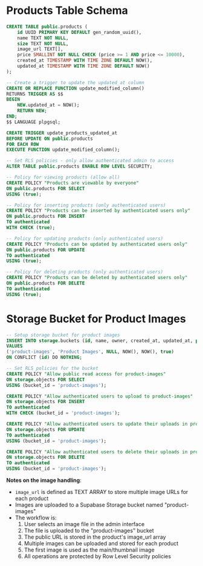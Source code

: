 # Products Table Schema

```sql
CREATE TABLE public.products (
    id UUID PRIMARY KEY DEFAULT gen_random_uuid(),
    name TEXT NOT NULL,
    size TEXT NOT NULL,
    image_url TEXT[],
    price SMALLINT NOT NULL CHECK (price >= 1 AND price <= 10000),
    created_at TIMESTAMP WITH TIME ZONE DEFAULT NOW(),
    updated_at TIMESTAMP WITH TIME ZONE DEFAULT NOW()
);

-- Create a trigger to update the updated_at column
CREATE OR REPLACE FUNCTION update_modified_column()
RETURNS TRIGGER AS $$
BEGIN
    NEW.updated_at = NOW();
    RETURN NEW;
END;
$$ LANGUAGE plpgsql;

CREATE TRIGGER update_products_updated_at
BEFORE UPDATE ON public.products
FOR EACH ROW
EXECUTE FUNCTION update_modified_column();

-- Set RLS policies - only allow authenticated admin to access
ALTER TABLE public.products ENABLE ROW LEVEL SECURITY;

-- Policy for viewing products (allow all)
CREATE POLICY "Products are viewable by everyone" 
ON public.products FOR SELECT 
USING (true);

-- Policy for inserting products (only authenticated users)
CREATE POLICY "Products can be inserted by authenticated users only" 
ON public.products FOR INSERT 
TO authenticated 
WITH CHECK (true);

-- Policy for updating products (only authenticated users)
CREATE POLICY "Products can be updated by authenticated users only" 
ON public.products FOR UPDATE 
TO authenticated 
USING (true);

-- Policy for deleting products (only authenticated users)
CREATE POLICY "Products can be deleted by authenticated users only" 
ON public.products FOR DELETE 
TO authenticated 
USING (true);
```

# Storage Bucket for Product Images

```sql
-- Setup storage bucket for product images
INSERT INTO storage.buckets (id, name, owner, created_at, updated_at, public)
VALUES 
('product-images', 'Product Images', NULL, NOW(), NOW(), true)
ON CONFLICT (id) DO NOTHING;

-- Set RLS policies for the bucket
CREATE POLICY "Allow public read access for product-images"
ON storage.objects FOR SELECT
USING (bucket_id = 'product-images');

CREATE POLICY "Allow authenticated users to upload to product-images"
ON storage.objects FOR INSERT
TO authenticated
WITH CHECK (bucket_id = 'product-images');

CREATE POLICY "Allow authenticated users to update their uploads in product-images"
ON storage.objects FOR UPDATE
TO authenticated
USING (bucket_id = 'product-images');

CREATE POLICY "Allow authenticated users to delete their uploads in product-images"
ON storage.objects FOR DELETE
TO authenticated
USING (bucket_id = 'product-images');
```

**Notes on the image handling**:
- `image_url` is defined as TEXT ARRAY to store multiple image URLs for each product
- Images are uploaded to a Supabase Storage bucket named "product-images"
- The workflow is:
  1. User selects an image file in the admin interface
  2. The file is uploaded to the "product-images" bucket
  3. The public URL is stored in the product's image_url array
  4. Multiple images can be uploaded and stored for each product
  5. The first image is used as the main/thumbnail image
  6. All operations are protected by Row Level Security policies
